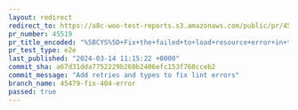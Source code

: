 ```yaml
---
layout: redirect
redirect_to: https://a8c-woo-test-reports.s3.amazonaws.com/public/pr/45519/e2e/index.html
pr_number: 45519
pr_title_encoded: "%5BCYS%5D+Fix+the+failed+to+load+resource+error+in+the+CYS+whenever+the+current+active+theme+is+not+TT4+"
pr_test_type: e2e
last_published: "2024-03-14 11:15:22 +0000"
commit_sha: a67d31dda7752229b260b2406efc153f760cceb2
commit_message: "Add retries and types to fix lint errors"
branch_name: 45479-fix-404-error
passed: true
---
```

